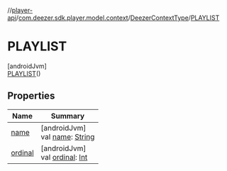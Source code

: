 //[player-api](../../../../index.md)/[com.deezer.sdk.player.model.context](../../index.md)/[DeezerContextType](../index.md)/[PLAYLIST](index.md)

# PLAYLIST

[androidJvm]\
[PLAYLIST](index.md)()

## Properties

| Name                                                                  | Summary                                                                                                                                                                   |
| --------------------------------------------------------------------- | ------------------------------------------------------------------------------------------------------------------------------------------------------------------------- |
| [name](../-f-l-o-w/index.md#-372974862%2FProperties%2F-1037426161)    | [androidJvm]<br/>val [name](../-f-l-o-w/index.md#-372974862%2FProperties%2F-1037426161): [String](https://kotlinlang.org/api/latest/jvm/stdlib/kotlin/-string/index.html) |
| [ordinal](../-f-l-o-w/index.md#-739389684%2FProperties%2F-1037426161) | [androidJvm]<br/>val [ordinal](../-f-l-o-w/index.md#-739389684%2FProperties%2F-1037426161): [Int](https://kotlinlang.org/api/latest/jvm/stdlib/kotlin/-int/index.html)    |
